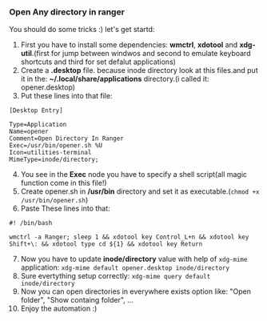 ### Open Any directory in ranger
You should do some tricks :) let's get startd:
1. First you have to install some dependencies: __wmctrl__, __xdotool__ and __xdg-util__.(first for jump between windwos and second to emulate keyboard shortcuts and third for set defalut applications)
2. Create a __.desktop__ file. because inode directory look at this files.and put it in the: __~/.local/share/applications__ directory.(i called it: opener.desktop)
3. Put these lines into that file:
```
[Desktop Entry]

Type=Application
Name=opener
Comment=Open Directory In Ranger
Exec=/usr/bin/opener.sh %U
Icon=utilities-terminal
MimeType=inode/directory;
```
4. You see in the __Exec__ node you have to specify a shell script(all magic function come in this file!)
5. Create opener.sh in __/usr/bin__ directory and set it as executable.(`chmod +x /usr/bin/opener.sh`)
6. Paste These lines into that:
```
#! /bin/bash

wmctrl -a Ranger; sleep 1 && xdotool key Control_L+n && xdotool key Shift+\: && xdotool type cd ${1} && xdotool key Return
```
7. Now you have to update __inode/directory__ value with help of `xdg-mime` application:
`xdg-mime default opener.desktop inode/directory`
8. Sure evertything setup correctly:
`xdg-mime query default inode/directory`
9. Now you can open directories in everywhere exists option like: "Open folder", "Show containg folder", ...
10. Enjoy the automation :)

